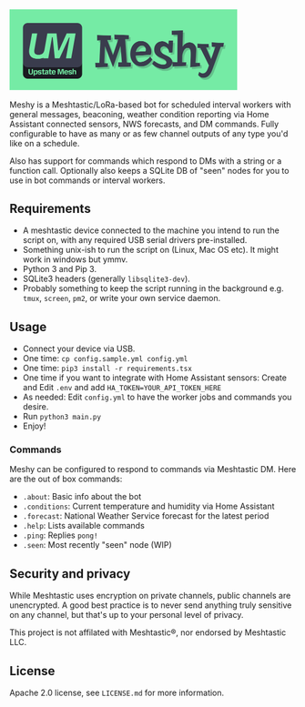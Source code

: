 <img src="./logo.png" alt="Meshy Logo" width="400" height="auto">

Meshy is a Meshtastic/LoRa-based bot for scheduled interval workers with general messages, beaconing, weather condition reporting via Home Assistant connected sensors, NWS forecasts, and DM commands. Fully configurable to have as many or as few channel outputs of any type you'd like on a schedule.

Also has support for commands which respond to DMs with a string or a function call. Optionally also keeps a SQLite DB of "seen" nodes for you to use in bot commands or interval workers.

## Requirements

- A meshtastic device connected to the machine you intend to run the script on, with any required USB serial drivers pre-installed.
- Something unix-ish to run the script on (Linux, Mac OS etc). It might work in windows but ymmv.
- Python 3 and Pip 3.
- SQLite3 headers (generally `libsqlite3-dev`).
- Probably something to keep the script running in the background e.g. `tmux`, `screen`, `pm2`, or write your own service daemon.

## Usage

- Connect your device via USB.
- One time: `cp config.sample.yml config.yml`
- One time: `pip3 install -r requirements.tsx`
- One time if you want to integrate with Home Assistant sensors: Create and Edit `.env` and add `HA_TOKEN=YOUR_API_TOKEN_HERE`
- As needed: Edit `config.yml` to have the worker jobs and commands you desire.
- Run `python3 main.py`
- Enjoy!

### Commands

Meshy can be configured to respond to commands via Meshtastic DM. Here are the
out of box commands:

- `.about`: Basic info about the bot
- `.conditions`: Current temperature and humidity via Home Assistant
- `.forecast`: National Weather Service forecast for the latest period
- `.help`: Lists available commands
- `.ping`: Replies `pong!`
- `.seen`: Most recently "seen" node (WIP)

## Security and privacy

While Meshtastic uses encryption on private channels, public channels are unencrypted. A good best practice is to never send anything truly sensitive on any channel, but that's up to your personal level of privacy.

This project is not affilated with Meshtastic®, nor endorsed by Meshtastic LLC.

## License

Apache 2.0 license, see `LICENSE.md` for more information.
